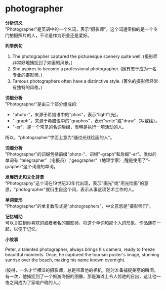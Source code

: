 # photographer

**分析词义**  
"Photographer"是英语中的一个名词，表示“摄影师”。这个词通常指的是一个专门拍摄照片的人，不论是作为职业还是爱好。

  

**列举例句**

  

1.  The photographer captured the picturesque scenery quite well. (摄影师非常好地捕捉到了如画的风景。)
2.  She aspires to become a professional photographer. (她有志于成为一名专业的摄影师。)
3.  Famous photographers often have a distinctive style. (著名的摄影师经常有独特的风格。)

  

**词根分析**  
"Photographer"是由三个部分组成的:

  

*   "photo-"，来源于希腊语中的"phos"，表示"light"(光)。
*   "-graph"，来源于希腊语中的"graphos"，表示"write"或"draw"（写或绘）。
*   "-er"，是一个常见的名词后缀，表明是执行一项活动的人。

  

所以，"photographer"字面上意为“通过光线绘画的人”。

  

**词缀分析**  
"Photographer"的词缀包括前缀"photo-"、词根"-graph"和后缀"-er"。类似的单词有 "telegrapher"（电报员）,"geographer"（地理学家）,醒是使用了"-grapher"这个词缀的单词。

  

**发展历史和文化背景**  
"Photography"这个词在19世纪30年代出现，表示"画光"或"用光绘画"的意思，"photographer"就衍生自这个词，表示从事这项艺术工作的人。

  

**单词变形**  
"Photographer"的单复数形式是"photographers"，中文意思是"摄影师们"。

  

**记忆辅助**  
可以关联到你喜欢的或者著名的摄影师，将这个单词和那个人的形象、作品连在一起，以便于记忆。

  

**小故事**

  

Peter, a talented photographer, always brings his camera, ready to freeze beautiful moments. Once, he captured the tourism poster's image, stunning sunrise over the beach, making his name known overnight.

  

(彼得，一名才华横溢的摄影师，总是带着他的相机，随时准备捕捉美丽的瞬间。有一次，他捕捉到了一个旅游海报的图像，那是海滩上令人惊艳的日出，这让他一夜之间成为了家喻户晓的人。)
